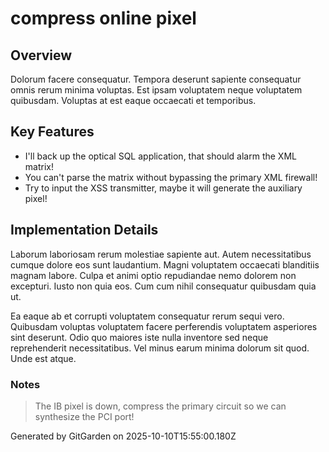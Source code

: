 # compress online pixel

## Overview
Dolorum facere consequatur. Tempora deserunt sapiente consequatur omnis rerum minima voluptas. Est ipsam voluptatem neque voluptatem quibusdam. Voluptas at est eaque occaecati et temporibus.

## Key Features
- I'll back up the optical SQL application, that should alarm the XML matrix!
- You can't parse the matrix without bypassing the primary XML firewall!
- Try to input the XSS transmitter, maybe it will generate the auxiliary pixel!

## Implementation Details
Laborum laboriosam rerum molestiae sapiente aut. Autem necessitatibus cumque dolore eos sunt laudantium. Magni voluptatem occaecati blanditiis magnam labore. Culpa et animi optio repudiandae nemo dolorem non excepturi. Iusto non quia eos. Cum cum nihil consequatur quibusdam quia ut.
 Ea eaque ab et corrupti voluptatem consequatur rerum sequi vero. Quibusdam voluptas voluptatem facere perferendis voluptatem asperiores sint deserunt. Odio quo maiores iste nulla inventore sed neque reprehenderit necessitatibus. Vel minus earum minima dolorum sit quod. Unde est atque.

### Notes
> The IB pixel is down, compress the primary circuit so we can synthesize the PCI port!

Generated by GitGarden on 2025-10-10T15:55:00.180Z